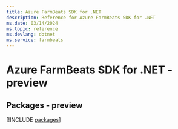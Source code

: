 ```yaml
---
title: Azure FarmBeats SDK for .NET
description: Reference for Azure FarmBeats SDK for .NET
ms.date: 03/14/2024
ms.topic: reference
ms.devlang: dotnet
ms.service: farmbeats
---
```

# Azure FarmBeats SDK for .NET - preview
## Packages - preview
[!INCLUDE [packages](farmbeats-index.md)]